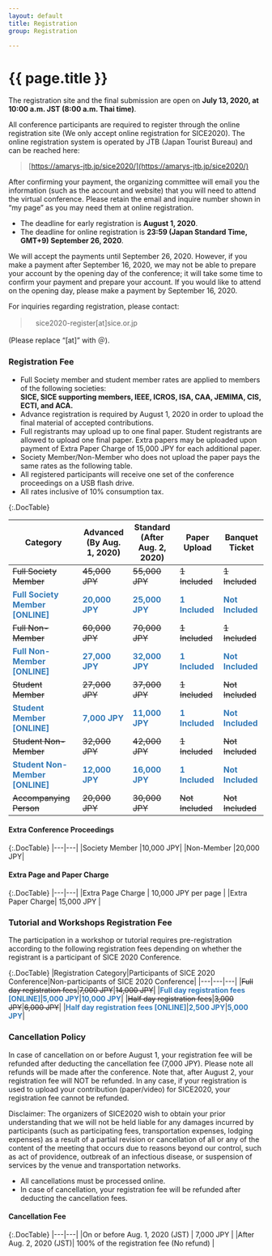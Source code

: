 ```yaml
---
layout: default
title: Registration
group: Registration

---
```


# {{ page.title }}

The registration site and the final submission are open on **July 13, 2020, at 10:00 a.m. JST (8:00 a.m. Thai time)**.

All conference participants are required to register through the online registration site (We only accept online registration for SICE2020). The online registration system is operated by JTB (Japan Tourist Bureau) and can be reached here:

> [https://amarys-jtb.jp/sice2020/](https://amarys-jtb.jp/sice2020/)

After confirming your payment, the organizing committee will email you the information (such as the account and website) that you will need to attend the virtual conference. Please retain the email and inquire number shown in “my page” as you may need them at online registration.
 
- The deadline for early registration is **August 1, 2020**.
- The deadline for online registration is **23:59 (Japan Standard Time, GMT+9) September 26, 2020**.
 
We will accept the payments until September 26, 2020. However, if you make a payment after September 16, 2020, we may not be able to prepare your account by the opening day of the conference; it will take some time to confirm your payment and prepare your account. If you would like to attend on the opening day, please make a payment by September 16, 2020. 
 
For inquiries regarding registration, please contact:

>　sice2020-register[at]sice.or.jp

(Please replace “[at]” with ＠).

### Registration Fee

- Full Society member and student member rates are applied to members of the following societies: <br><b>SICE, SICE supporting members, IEEE, ICROS, ISA, CAA, JEMIMA, CIS, ECTI, and ACA.</b>
- Advance registration is required by August 1, 2020 in order to upload the final material of accepted contributions.
- Full registrants may upload up to one final paper. Student registrants are allowed to upload one final paper. Extra papers may be uploaded upon payment of Extra Paper Charge of 15,000 JPY for each additional paper. 
- Society Member/Non-Member who does not upload the paper pays the same rates as the following table.
- All registered participants will receive one set of the conference proceedings on a USB flash drive.
- All rates inclusive of 10% consumption tax.

{:.DocTable}

|Category           |Advanced<br>(By Aug. 1, 2020)|Standard<br>(After Aug. 2, 2020)|Paper Upload|Banquet Ticket|
|----|----|----|----|----|
|<del>Full Society Member</del>|<del>45,000 JPY</del>|<del>55,000 JPY</del>|<del>1 Included</del>|<del>1 Included</del>|
|**<font color="#337ab7">Full Society Member [ONLINE]</font>**|**<font color="#337ab7">20,000 JPY</font>**|**<font color="#337ab7">25,000 JPY</font>**|**<font color="#337ab7">1 Included</font>**|**<font color="#337ab7">Not Included</font>**|
|<del>Full Non-Member</del>|<del>60,000 JPY</del>|<del>70,000 JPY</del>|<del>1 Included</del>|<del>1 Included</del>|
|**<font color="#337ab7">Full Non-Member [ONLINE]</font>**|**<font color="#337ab7">27,000 JPY</font>**|**<font color="#337ab7">32,000 JPY</font>**|**<font color="#337ab7">1 Included</font>**|**<font color="#337ab7">Not Included</font>**|
|<del>Student Member</del>|<del>27,000 JPY</del>|<del>37,000 JPY</del>|<del>1 Included</del>|<del>Not Included</del>|
|**<font color="#337ab7">Student Member [ONLINE]</font>**|**<font color="#337ab7">7,000 JPY</font>**|**<font color="#337ab7">11,000 JPY</font>**|**<font color="#337ab7">1 Included</font>**|**<font color="#337ab7">Not Included</font>**|
|<del>Student Non-Member</del>|<del>32,000 JPY</del>|<del>42,000 JPY</del>|<del>1 Included</del>|<del>Not Included</del>|
|**<font color="#337ab7">Student Non-Member [ONLINE]</font>**|**<font color="#337ab7">12,000 JPY</font>**|**<font color="#337ab7">16,000 JPY</font>**|**<font color="#337ab7">1 Included</font>**|**<font color="#337ab7">Not Included</font>**|
|<del>Accompanying Person</del>|<del>20,000 JPY</del>|<del>30,000 JPY</del>|<del>Not Included</del>|<del>Not Included</del>|

#### Extra Conference Proceedings

{:.DocTable}
|---|---|
|Society Member |10,000 JPY|
|Non-Member     |20,000 JPY|


#### Extra Page and Paper Charge 

{:.DocTable}
|---|---|
|Extra Page Charge | 10,000 JPY per page |
|Extra Paper Charge| 15,000 JPY |

### Tutorial and Workshops Registration Fee

The participation in a workshop or tutorial requires pre-registration according to the following registration fees depending on whether the registrant is a participant of SICE 2020 Conference.

{:.DocTable}
|Registration Category|Participants of SICE 2020 Conference|Non-participants of SICE 2020 Conference|
|---|---|---|
|<del>Full day registration fees</del>|<del>7,000 JPY</del>|<del>14,000 JPY</del>|
|**<font color="#337ab7">Full day registration fees [ONLINE]</font>**|**<font color="#337ab7">5,000 JPY</font>**|**<font color="#337ab7">10,000 JPY</font>**|
|<del>Half day registration fees</del>|<del>3,000 JPY</del>|<del>6,000 JPY</del>|
|**<font color="#337ab7">Half day registration fees [ONLINE]</font>**|**<font color="#337ab7">2,500 JPY</font>**|**<font color="#337ab7">5,000 JPY</font>**|

### Cancellation Policy

In case of cancellation on or before August 1, your registration fee will be refunded after deducting the cancellation fee (7,000 JPY). Please note all refunds will be made after the conference. Note that, after August 2, your registration fee will NOT be refunded. In any case, if your registration is used to upload your contribution (paper/video) for SICE2020, your registration fee cannot be refunded.

Disclaimer: The organizers of SICE2020 wish to obtain your prior understanding that we will not be held liable for any damages incurred by participants (such as participating fees, transportation expenses, lodging expenses) as a result of a partial revision or cancellation of all or any of the content of the meeting that occurs due to reasons beyond our control, such as act of providence, outbreak of an infectious disease, or suspension of services by the venue and transportation networks.

- All cancellations must be processed online.
- In case of cancellation, your registration fee will be refunded after deducting the cancellation fees. 

#### Cancellation Fee 

{:.DocTable}
|---|---|
|On or before Aug. 1, 2020 (JST) | 7,000 JPY |
|After Aug. 2, 2020 (JST)| 100% of the registration fee (No refund) |

